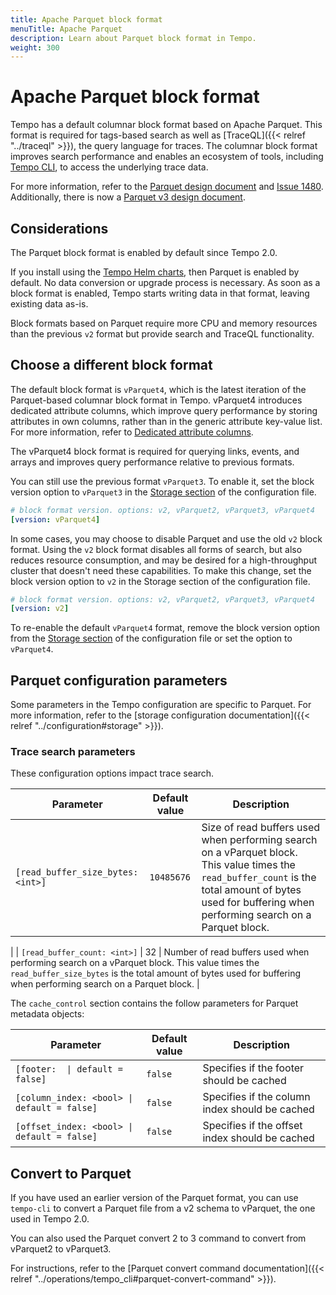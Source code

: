 ```yaml
---
title: Apache Parquet block format
menuTitle: Apache Parquet
description: Learn about Parquet block format in Tempo.
weight: 300
---
```


# Apache Parquet block format

Tempo has a default columnar block format based on Apache Parquet.
This format is required for tags-based search as well as [TraceQL]({{< relref "../traceql" >}}), the query language for traces.
The columnar block format improves search performance and enables an ecosystem of tools, including [Tempo CLI](https://grafana.com/docs/tempo/<TEMPO_VERSION>/operations/tempo_cli/#analyse-blocks), to access the underlying trace data.

For more information, refer to the [Parquet design document](https://github.com/grafana/tempo/blob/main/docs/design-proposals/2022-04%20Parquet.md) and [Issue 1480](https://github.com/grafana/tempo/issues/1480).
Additionally, there is now a [Parquet v3 design document](https://github.com/grafana/tempo/blob/main/docs/design-proposals/2023-05%20vParquet3.md).

## Considerations

The Parquet block format is enabled by default since Tempo 2.0.

If you install using the [Tempo Helm charts](https://grafana.com/docs/tempo/<TEMPO_VERSION>/setup/helm-chart/), then Parquet is enabled by default.
No data conversion or upgrade process is necessary.
As soon as a block format is enabled, Tempo starts writing data in that format, leaving existing data as-is.

Block formats based on Parquet require more CPU and memory resources than the previous `v2` format but provide search and TraceQL functionality.

## Choose a different block format

The default block format is `vParquet4`, which is the latest iteration of the Parquet-based columnar block format in Tempo.
vParquet4 introduces dedicated attribute columns, which improve query performance by storing attributes in own columns,
rather than in the generic attribute key-value list.
For more information, refer to [Dedicated attribute columns](https://grafana.com/docs/tempo/<TEMPO_VERSION>/operations/dedicated_columns/).

The vParquet4 block format is required for querying links, events, and arrays and improves query performance relative to previous formats.

You can still use the previous format `vParquet3`.
To enable it, set the block version option to `vParquet3` in the [Storage section](https://grafana.com/docs/tempo/<TEMPO_VERSION>/configuration/#storage) of the configuration file.

```yaml
# block format version. options: v2, vParquet2, vParquet3, vParquet4
[version: vParquet4]
```

In some cases, you may choose to disable Parquet and use the old `v2` block format.
Using the `v2` block format disables all forms of search, but also reduces resource consumption, and may be desired for a high-throughput cluster that doesn't need these capabilities.
To make this change, set the block version option to `v2` in the Storage section of the configuration file.

```yaml
# block format version. options: v2, vParquet2, vParquet3, vParquet4
[version: v2]
```

To re-enable the default `vParquet4` format, remove the block version option from the [Storage section](https://grafana.com/docs/tempo/<TEMPO_VERSION>/configuration/#storage) of the configuration file or set the option to `vParquet4`.

## Parquet configuration parameters

Some parameters in the Tempo configuration are specific to Parquet.
For more information, refer to the [storage configuration documentation]({{< relref "../configuration#storage" >}}).

### Trace search parameters

These configuration options impact trace search.

| Parameter | Default value | Description |
| --- | --- | --- |
| `[read_buffer_size_bytes: <int>]` | `10485676` | Size of read buffers used when performing search on a vParquet block. This value times the `read_buffer_count`  is the total amount of bytes used for buffering when performing search on a Parquet block.
 |
| `[read_buffer_count: <int>]` | 32 | Number of read buffers used when performing search on a vParquet block. This value times the `read_buffer_size_bytes` is the total amount of bytes used for buffering when performing search on a Parquet block.
 |

The `cache_control` section contains the follow parameters for Parquet metadata objects:

| Parameter | Default value | Description |
| --- | --- | --- |
| <code>[footer: <bool> \| default = false]</code> | `false` | Specifies if the footer should be cached |
| `[column_index: <bool> \| default = false]` | `false` | Specifies if the column index should be cached |
| `[offset_index: <bool> \| default = false]` | `false` | Specifies if the offset index should be cached |

## Convert to Parquet

If you have used an earlier version of the Parquet format, you can use `tempo-cli` to convert a Parquet file from a v2 schema to vParquet, the one used in Tempo 2.0.

You can also used the Parquet convert 2 to 3 command to convert from vParquet2 to vParquet3.

For instructions, refer to the [Parquet convert command documentation]({{< relref "../operations/tempo_cli#parquet-convert-command" >}}).
